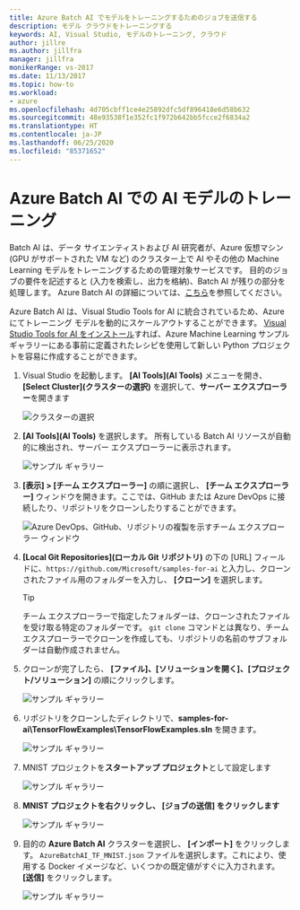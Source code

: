 ```yaml
---
title: Azure Batch AI でモデルをトレーニングするためのジョブを送信する
description: モデル クラウドをトレーニングする
keywords: AI, Visual Studio, モデルのトレーニング, クラウド
author: jillre
ms.author: jillfra
manager: jillfra
monikerRange: vs-2017
ms.date: 11/13/2017
ms.topic: how-to
ms.workload:
- azure
ms.openlocfilehash: 4d705cbff1ce4e25892dfc5df896418e6d58b632
ms.sourcegitcommit: 48e93538f1e352fc1f972b642bb5fcce2f6834a2
ms.translationtype: HT
ms.contentlocale: ja-JP
ms.lasthandoff: 06/25/2020
ms.locfileid: "85371652"
---
```

# <a name="train-ai-models-in-azure-batch-ai"></a>Azure Batch AI での AI モデルのトレーニング

Batch AI は、データ サイエンティストおよび AI 研究者が、Azure 仮想マシン (GPU がサポートされた VM など) のクラスター上で AI やその他の Machine Learning モデルをトレーニングするための管理対象サービスです。 目的のジョブの要件を記述すると (入力を検索し、出力を格納)、Batch AI が残りの部分を処理します。 Azure Batch AI の詳細については、[こちら](/azure/batch-ai/overview)を参照してください。

Azure Batch AI は、Visual Studio Tools for AI に統合されているため、Azure にてトレーニング モデルを動的にスケールアウトすることができます。  [Visual Studio Tools for AI をインストール](installation.md)すれば、Azure Machine Learning サンプル ギャラリーにある事前に定義されたレシピを使用して新しい Python プロジェクトを容易に作成することができます。

1. Visual Studio を起動します。 **[AI Tools]\(AI Tools\)** メニューを開き、 **[Select Cluster]\(クラスターの選択\)** を選択して、**サーバー エクスプローラー**を開きます

    ![クラスターの選択](media/train-model/select-cluster.png)

2. **[AI Tools]\(AI Tools\)** を選択します。 所有している Batch AI リソースが自動的に検出され、サーバー エクスプローラーに表示されます。

    ![サンプル ギャラリー](media/train-model/batchai.png)

3. **[表示] > [チーム エクスプローラー]** の順に選択し、 **[チーム エクスプローラー]** ウィンドウを開きます。ここでは、GitHub または Azure DevOps に接続したり、リポジトリをクローンしたりすることができます。

    ![Azure DevOps、GitHub、リポジトリの複製を示すチーム エクスプローラー ウィンドウ](media/train-model/team-explorer-devops.png)

4. **[Local Git Repositories]\(ローカル Git リポジトリ\)** の下の [URL] フィールドに、`https://github.com/Microsoft/samples-for-ai` と入力し、クローンされたファイル用のフォルダーを入力し、 **[クローン]** を選択します。

    > [!Tip]
    > チーム エクスプローラーで指定したフォルダーは、クローンされたファイルを受け取る特定のフォルダーです。 `git clone` コマンドとは異なり、チーム エクスプローラーでクローンを作成しても、リポジトリの名前のサブフォルダーは自動作成されません。

5. クローンが完了したら、 **[ファイル]、[ソリューションを開く]、[プロジェクト/ソリューション]** の順にクリックします。

    ![サンプル ギャラリー](media/train-model/open-solution.png)

6. リポジトリをクローンしたディレクトリで、**samples-for-ai\TensorFlowExamples\TensorFlowExamples.sln** を開きます。

    ![サンプル ギャラリー](media/train-model/tensorflowexamples.png)

7. MNIST プロジェクトを**スタートアップ プロジェクト**として設定します

    ![サンプル ギャラリー](media/train-model/mnist-startup.png)

8. <strong>**MNIST プロジェクト**を右クリックし、 **[ジョブの送信]** をクリックします</strong>

    ![サンプル ギャラリー](media/train-model/submit-job.png)
9. 目的の **Azure Batch AI** クラスターを選択し、 **[インポート]** をクリックします。 `AzureBatchAI_TF_MNIST.json` ファイルを選択します。これにより、使用する Docker イメージなど、いくつかの既定値がすぐに入力されます。 **[送信]** をクリックします。

    ![サンプル ギャラリー](media/train-model/submit-batch.png)
